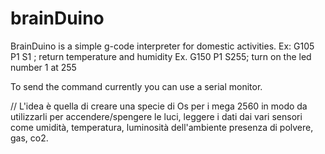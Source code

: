 # brainDuino
BrainDuino is a simple g-code interpreter for domestic activities.
Ex: G105 P1 S1 ; return temperature and humidity
Ex. G150 P1 S255; turn on the led number 1 at 255

To send the command currently you can use a serial monitor.

// 
L'idea è quella di creare una specie di Os per i mega 2560 in modo da utilizzarli per accendere/spengere le luci, leggere i dati dai vari sensori come umidità, temperatura, luminosità dell'ambiente
presenza di polvere, gas, co2.
